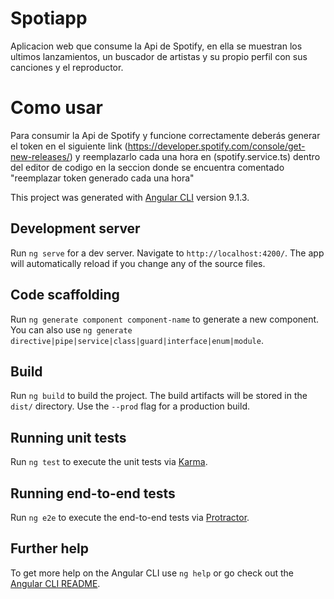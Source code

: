 # Spotiapp

Aplicacion web que consume la Api de Spotify, en ella se muestran los ultimos lanzamientos, un buscador de artistas y su propio perfil con sus canciones y el reproductor.

# Como usar

Para consumir la Api de Spotify y funcione correctamente deberás generar el token en el siguiente link (https://developer.spotify.com/console/get-new-releases/) y reemplazarlo cada una hora en (spotify.service.ts) dentro del editor de codigo en la seccion donde se encuentra comentado "reemplazar token generado cada una hora"

This project was generated with [Angular CLI](https://github.com/angular/angular-cli) version 9.1.3.

## Development server

Run `ng serve` for a dev server. Navigate to `http://localhost:4200/`. The app will automatically reload if you change any of the source files.

## Code scaffolding

Run `ng generate component component-name` to generate a new component. You can also use `ng generate directive|pipe|service|class|guard|interface|enum|module`.

## Build

Run `ng build` to build the project. The build artifacts will be stored in the `dist/` directory. Use the `--prod` flag for a production build.

## Running unit tests

Run `ng test` to execute the unit tests via [Karma](https://karma-runner.github.io).

## Running end-to-end tests

Run `ng e2e` to execute the end-to-end tests via [Protractor](http://www.protractortest.org/).

## Further help

To get more help on the Angular CLI use `ng help` or go check out the [Angular CLI README](https://github.com/angular/angular-cli/blob/master/README.md).
